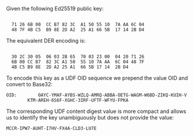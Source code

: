 
Given the following Ed25519 public key:

~~~~

  71 26 6B 00  CC B7 82 3C  A1 50 55 10  7A AA 6C 04
  48 7F 4B C5  B9 8E 2D A2  25 A1 66 5B  17 14 2B D4
~~~~

The equivalent DER encoding is:

~~~~

  30 2C 30 05  06 03 2B 65  70 03 23 00  04 20 71 26
  6B 00 CC B7  82 3C A1 50  55 10 7A AA  6C 04 48 7F
  4B C5 B9 8E  2D A2 25 A1  66 5B 17 14  2B D4
~~~~

To encode this key as a UDF OID sequence we prepend the value OID
and convert to Base32:

~~~~
OID:        OAYC-YMAF-AYBS-WZLQ-AMRQ-ABBA-OETG-WAGM-W6BD-ZIKQ-KUIH-V
        KTM-AREH-6S6F-XGHC-3IRF-UFTF-WFYU-FPKA
~~~~

The corresponding UDF content digest value is more compact and allows us to identify the 
key unambiguously but does not provide the value:

~~~~
MCCR-IPW7-AUHT-I7HV-FX4A-CLD3-LU7E
~~~~
